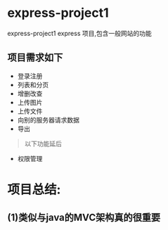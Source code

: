 # express-project1
express-project1 express 项目,包含一般网站的功能
## 项目需求如下
- 登录注册
- 列表和分页
- 增删改查
- 上传图片
- 上传文件
- 向别的服务器请求数据
- 导出

> 以下功能延后
- 权限管理

# 项目总结:
## (1)类似与java的MVC架构真的很重要